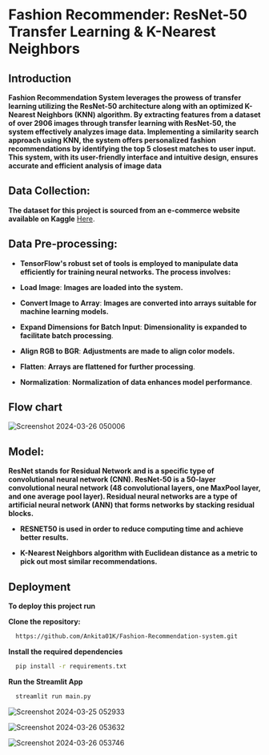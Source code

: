 
# **Fashion Recommender: ResNet-50 Transfer Learning & K-Nearest Neighbors**

## **Introduction**

**Fashion Recommendation System leverages the prowess of transfer learning utilizing the ResNet-50 architecture along with an optimized K-Nearest Neighbors (KNN) algorithm. By extracting features from a dataset of over 2906 images through transfer learning with ResNet-50, the system effectively analyzes image data. Implementing a similarity search approach using KNN, the system offers personalized fashion recommendations by identifying the top 5 closest matches to user input. This system, with its user-friendly interface and intuitive design, ensures accurate and efficient analysis of image data**

 ## **Data Collection:**

**The dataset for this project is sourced from an e-commerce website available on Kaggle** [Here](https://www.kaggle.com/datasets/vikashrajluhaniwal/fashion-images).
                                                                                                

 ## **Data Pre-processing:**

+ **TensorFlow's robust set of tools is employed to manipulate data efficiently for training neural networks. The process involves:**

+ **Load Image**:   **Images are loaded into the system.**

+ **Convert Image to Array**:  **Images are converted into arrays suitable for machine learning models.**

+ **Expand Dimensions for Batch Input**:  **Dimensionality is expanded to facilitate batch processing**.

+ **Align RGB to BGR**:  **Adjustments are made to align color models.**

+ **Flatten**:  **Arrays are flattened for further processing**.

+ **Normalization**:  **Normalization of data enhances model performance**.

## **Flow chart**

![Screenshot 2024-03-26 050006](https://github.com/Ankita01K/Fashion-Recommendation-system/assets/123232024/0d1b1ee8-dd0c-4a66-9404-f83338650f49)


## **Model:**

**ResNet stands for Residual Network and is a specific type of convolutional neural network (CNN). ResNet-50 is a 50-layer convolutional neural network (48 convolutional layers, one MaxPool layer, and one average pool layer). Residual neural networks are a type of artificial neural network (ANN) that forms networks by stacking residual blocks.**

+ **RESNET50 is used in order to reduce computing time and achieve better results.**

+ **K-Nearest Neighbors algorithm with Euclidean distance as a metric to pick out most similar recommendations.**



## Deployment

**To deploy this project run**

**Clone the repository:**

```bash
  https://github.com/Ankita01K/Fashion-Recommendation-system.git
```

**Install the required dependencies**

```bash
  pip install -r requirements.txt

```
**Run the Streamlit App**

```bash
  streamlit run main.py
```

![Screenshot 2024-03-25 052933](https://github.com/Ankita01K/Fashion-Recommendation-system/assets/123232024/4aabc6bc-4493-4295-8360-c20e1a8ffa06)



![Screenshot 2024-03-26 053632](https://github.com/Ankita01K/Fashion-Recommendation-system/assets/123232024/6f30186c-3fa8-485b-97ea-02bb8b9fff01)


![Screenshot 2024-03-26 053746](https://github.com/Ankita01K/Fashion-Recommendation-system/assets/123232024/c03b6431-0b17-4a52-877f-808cc0f6ffde)
